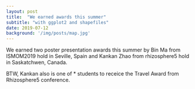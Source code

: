 ```yaml
---
layout: post
title:  "We earned awards this summer"
subtitle: "with ggplot2 and shapefiles"
date: 2019-07-12  
background: '/img/posts/map.jpg'
---
```

   
We earned two poster presentation awards this summer by Bin Ma from ISMOM2019 hold in Seville, Spain and Kankan Zhao from rhizosphere5 hold in Saskatchwen, Canada.

BTW, Kankan also is one of *  students to receice the Travel Award from Rhizosphere5 conference.

